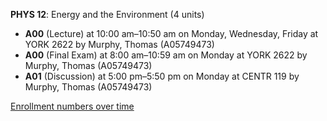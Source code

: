 **PHYS 12**: Energy and the Environment (4 units)

- **A00** (Lecture) at 10:00 am–10:50 am on Monday, Wednesday, Friday at YORK 2622 by Murphy, Thomas (A05749473)
- **A00** (Final Exam) at 8:00 am–10:59 am on Monday at YORK 2622 by Murphy, Thomas (A05749473)
- **A01** (Discussion) at 5:00 pm–5:50 pm on Monday at CENTR 119 by Murphy, Thomas (A05749473)

[Enrollment numbers over time](./PHYS12.tsv)
